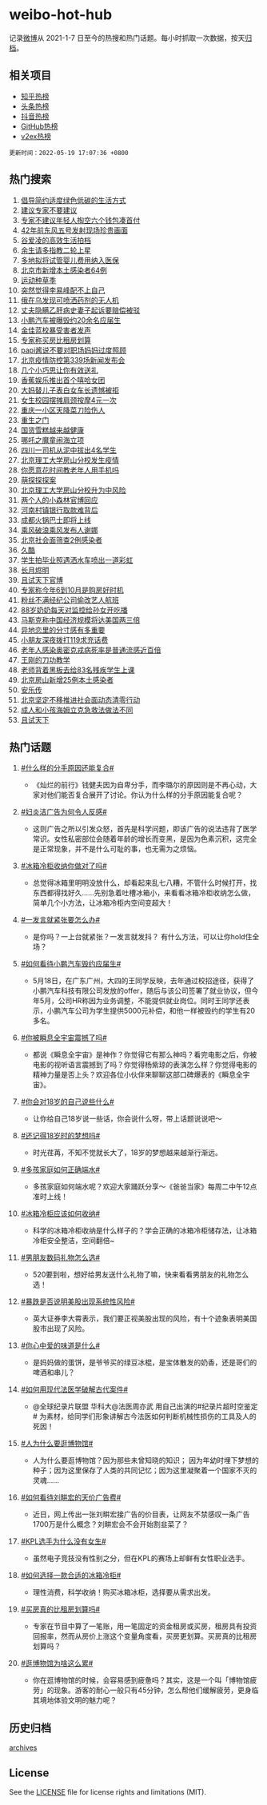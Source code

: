 # weibo-hot-hub

记录[微博](https://www.weibo.com)从 2021-1-7 日至今的热搜和热门话题。每小时抓取一次数据，按天[归档](archives)。

## 相关项目

- [知乎热榜](https://github.com/lonnyzhang423/zhihu-hot-hub)
- [头条热榜](https://github.com/lonnyzhang423/toutiao-hot-hub)
- [抖音热榜](https://github.com/lonnyzhang423/douyin-hot-hub)
- [GitHub热榜](https://github.com/lonnyzhang423/github-hot-hub)
- [v2ex热榜](https://github.com/lonnyzhang423/v2ex-hot-hub)


`更新时间：2022-05-19 17:07:36 +0800`

## 热门搜索

1. [倡导简约适度绿色低碳的生活方式](https://m.weibo.cn/search?containerid=100103type%3D1%26t%3D10%26q%3D%23%E5%80%A1%E5%AF%BC%E7%AE%80%E7%BA%A6%E9%80%82%E5%BA%A6%E7%BB%BF%E8%89%B2%E4%BD%8E%E7%A2%B3%E7%9A%84%E7%94%9F%E6%B4%BB%E6%96%B9%E5%BC%8F%23&stream_entry_id=51&isnewpage=1&extparam=seat%3D1%26filter_type%3Drealtimehot%26dgr%3D0%26cate%3D10103%26c_type%3D51%26pos%3D0%26display_time%3D1652951255%26pre_seqid%3D165295125592009952184&luicode=10000011&lfid=106003type%253D25%2526t%253D3%2526disable_hot%253D1%2526filter_type%253Drealtimehot)
1. [建议专家不要建议](https://m.weibo.cn/search?containerid=100103type%3D1%26t%3D10%26q%3D%23%E5%BB%BA%E8%AE%AE%E4%B8%93%E5%AE%B6%E4%B8%8D%E8%A6%81%E5%BB%BA%E8%AE%AE%23&stream_entry_id=31&isnewpage=1&extparam=seat%3D1%26c_type%3D31%26cate%3D0%26dgr%3D0%26filter_type%3Drealtimehot%26flag%3D1%26realpos%3D1%26lcate%3D5001%26pos%3D0%26display_time%3D1652951255%26pre_seqid%3D165295125592009952184&luicode=10000011&lfid=106003type%253D25%2526t%253D3%2526disable_hot%253D1%2526filter_type%253Drealtimehot)
1. [专家不建议年轻人掏空六个钱包凑首付](https://m.weibo.cn/search?containerid=100103type%3D1%26t%3D10%26q%3D%23%E4%B8%93%E5%AE%B6%E4%B8%8D%E5%BB%BA%E8%AE%AE%E5%B9%B4%E8%BD%BB%E4%BA%BA%E6%8E%8F%E7%A9%BA%E5%85%AD%E4%B8%AA%E9%92%B1%E5%8C%85%E5%87%91%E9%A6%96%E4%BB%98%23&stream_entry_id=31&isnewpage=1&extparam=seat%3D1%26c_type%3D31%26cate%3D0%26dgr%3D0%26filter_type%3Drealtimehot%26flag%3D2%26realpos%3D2%26lcate%3D5001%26pos%3D1%26display_time%3D1652951255%26pre_seqid%3D165295125592009952184&luicode=10000011&lfid=106003type%253D25%2526t%253D3%2526disable_hot%253D1%2526filter_type%253Drealtimehot)
1. [42年前东风五号发射现场珍贵画面](https://m.weibo.cn/search?containerid=100103type%3D1%26t%3D10%26q%3D%2342%E5%B9%B4%E5%89%8D%E4%B8%9C%E9%A3%8E%E4%BA%94%E5%8F%B7%E5%8F%91%E5%B0%84%E7%8E%B0%E5%9C%BA%E7%8F%8D%E8%B4%B5%E7%94%BB%E9%9D%A2%23&stream_entry_id=31&isnewpage=1&extparam=seat%3D1%26c_type%3D31%26cate%3D0%26dgr%3D0%26filter_type%3Drealtimehot%26flag%3D0%26realpos%3D3%26lcate%3D5001%26pos%3D2%26display_time%3D1652951255%26pre_seqid%3D165295125592009952184&luicode=10000011&lfid=106003type%253D25%2526t%253D3%2526disable_hot%253D1%2526filter_type%253Drealtimehot)
1. [谷爱凌的高效生活拍档](https://m.weibo.cn/search?containerid=100103type%3D1%26t%3D10%26q%3D%23%E8%B0%B7%E7%88%B1%E5%87%8C%E7%9A%84%E9%AB%98%E6%95%88%E7%94%9F%E6%B4%BB%E6%8B%8D%E6%A1%A3%23&stream_entry_id=31&isnewpage=1&extparam=seat%3D1%26topic_ad%3D1%26c_type%3D31%26cate%3D0%26adid%3D154546%26dgr%3D0%26filter_type%3Drealtimehot%26lcate%3D5001%26pos%3D3%26display_time%3D1652951255%26pre_seqid%3D165295125592009952184&luicode=10000011&lfid=106003type%253D25%2526t%253D3%2526disable_hot%253D1%2526filter_type%253Drealtimehot)
1. [余生请多指教二轮上星](https://m.weibo.cn/search?containerid=100103type%3D1%26t%3D10%26q%3D%23%E4%BD%99%E7%94%9F%E8%AF%B7%E5%A4%9A%E6%8C%87%E6%95%99%E4%BA%8C%E8%BD%AE%E4%B8%8A%E6%98%9F%23&stream_entry_id=31&isnewpage=1&extparam=seat%3D1%26c_type%3D31%26cate%3D0%26dgr%3D0%26filter_type%3Drealtimehot%26flag%3D1%26realpos%3D4%26lcate%3D5001%26pos%3D4%26display_time%3D1652951255%26pre_seqid%3D165295125592009952184&luicode=10000011&lfid=106003type%253D25%2526t%253D3%2526disable_hot%253D1%2526filter_type%253Drealtimehot)
1. [多地拟将试管婴儿费用纳入医保](https://m.weibo.cn/search?containerid=100103type%3D1%26t%3D10%26q%3D%23%E5%A4%9A%E5%9C%B0%E6%8B%9F%E5%B0%86%E8%AF%95%E7%AE%A1%E5%A9%B4%E5%84%BF%E8%B4%B9%E7%94%A8%E7%BA%B3%E5%85%A5%E5%8C%BB%E4%BF%9D%23&stream_entry_id=31&isnewpage=1&extparam=seat%3D1%26c_type%3D31%26cate%3D0%26dgr%3D0%26filter_type%3Drealtimehot%26flag%3D1%26realpos%3D5%26lcate%3D5001%26pos%3D5%26display_time%3D1652951255%26pre_seqid%3D165295125592009952184&luicode=10000011&lfid=106003type%253D25%2526t%253D3%2526disable_hot%253D1%2526filter_type%253Drealtimehot)
1. [北京市新增本土感染者64例](https://m.weibo.cn/search?containerid=100103type%3D1%26t%3D10%26q%3D%23%E5%8C%97%E4%BA%AC%E5%B8%82%E6%96%B0%E5%A2%9E%E6%9C%AC%E5%9C%9F%E6%84%9F%E6%9F%93%E8%80%8564%E4%BE%8B%23&stream_entry_id=31&isnewpage=1&extparam=seat%3D1%26c_type%3D31%26cate%3D0%26dgr%3D0%26filter_type%3Drealtimehot%26flag%3D1%26realpos%3D6%26lcate%3D5001%26pos%3D6%26display_time%3D1652951255%26pre_seqid%3D165295125592009952184&luicode=10000011&lfid=106003type%253D25%2526t%253D3%2526disable_hot%253D1%2526filter_type%253Drealtimehot)
1. [运动种草季](https://m.weibo.cn/search?containerid=100103type%3D1%26t%3D10%26q%3D%23%E8%BF%90%E5%8A%A8%E7%A7%8D%E8%8D%89%E5%AD%A3%23&stream_entry_id=31&isnewpage=1&extparam=seat%3D1%26c_type%3D31%26cate%3D0%26adid%3D154341%26dgr%3D0%26filter_type%3Drealtimehot%26lcate%3D5001%26pos%3D7%26display_time%3D1652951255%26pre_seqid%3D165295125592009952184&luicode=10000011&lfid=106003type%253D25%2526t%253D3%2526disable_hot%253D1%2526filter_type%253Drealtimehot)
1. [突然觉得李易峰配不上自己](https://m.weibo.cn/search?containerid=100103type%3D1%26t%3D10%26q%3D%23%E7%AA%81%E7%84%B6%E8%A7%89%E5%BE%97%E6%9D%8E%E6%98%93%E5%B3%B0%E9%85%8D%E4%B8%8D%E4%B8%8A%E8%87%AA%E5%B7%B1%23&stream_entry_id=31&isnewpage=1&extparam=seat%3D1%26c_type%3D31%26cate%3D0%26dgr%3D0%26filter_type%3Drealtimehot%26flag%3D16%26realpos%3D7%26lcate%3D5001%26pos%3D8%26display_time%3D1652951255%26pre_seqid%3D165295125592009952184&luicode=10000011&lfid=106003type%253D25%2526t%253D3%2526disable_hot%253D1%2526filter_type%253Drealtimehot)
1. [俄在乌发现可喷洒药剂的无人机](https://m.weibo.cn/search?containerid=100103type%3D1%26t%3D10%26q%3D%23%E4%BF%84%E5%9C%A8%E4%B9%8C%E5%8F%91%E7%8E%B0%E5%8F%AF%E5%96%B7%E6%B4%92%E8%8D%AF%E5%89%82%E7%9A%84%E6%97%A0%E4%BA%BA%E6%9C%BA%23&stream_entry_id=31&isnewpage=1&extparam=seat%3D1%26c_type%3D31%26cate%3D0%26dgr%3D0%26filter_type%3Drealtimehot%26flag%3D1%26realpos%3D8%26lcate%3D5001%26pos%3D9%26display_time%3D1652951255%26pre_seqid%3D165295125592009952184&luicode=10000011&lfid=106003type%253D25%2526t%253D3%2526disable_hot%253D1%2526filter_type%253Drealtimehot)
1. [丈夫隐瞒乙肝病史妻子起诉要赔偿被驳](https://m.weibo.cn/search?containerid=100103type%3D1%26t%3D10%26q%3D%23%E4%B8%88%E5%A4%AB%E9%9A%90%E7%9E%92%E4%B9%99%E8%82%9D%E7%97%85%E5%8F%B2%E5%A6%BB%E5%AD%90%E8%B5%B7%E8%AF%89%E8%A6%81%E8%B5%94%E5%81%BF%E8%A2%AB%E9%A9%B3%23&stream_entry_id=31&isnewpage=1&extparam=seat%3D1%26c_type%3D31%26cate%3D0%26dgr%3D0%26filter_type%3Drealtimehot%26flag%3D2%26realpos%3D9%26lcate%3D5001%26pos%3D10%26display_time%3D1652951255%26pre_seqid%3D165295125592009952184&luicode=10000011&lfid=106003type%253D25%2526t%253D3%2526disable_hot%253D1%2526filter_type%253Drealtimehot)
1. [小鹏汽车被曝毁约20余名应届生](https://m.weibo.cn/search?containerid=100103type%3D1%26t%3D10%26q%3D%23%E5%B0%8F%E9%B9%8F%E6%B1%BD%E8%BD%A6%E8%A2%AB%E6%9B%9D%E6%AF%81%E7%BA%A620%E4%BD%99%E5%90%8D%E5%BA%94%E5%B1%8A%E7%94%9F%23&stream_entry_id=31&isnewpage=1&extparam=seat%3D1%26c_type%3D31%26cate%3D0%26dgr%3D0%26filter_type%3Drealtimehot%26flag%3D0%26realpos%3D10%26lcate%3D5001%26pos%3D11%26display_time%3D1652951255%26pre_seqid%3D165295125592009952184&luicode=10000011&lfid=106003type%253D25%2526t%253D3%2526disable_hot%253D1%2526filter_type%253Drealtimehot)
1. [金佳蓝校暴受害者发声](https://m.weibo.cn/search?containerid=100103type%3D1%26t%3D10%26q%3D%23%E9%87%91%E4%BD%B3%E8%93%9D%E6%A0%A1%E6%9A%B4%E5%8F%97%E5%AE%B3%E8%80%85%E5%8F%91%E5%A3%B0%23&stream_entry_id=31&isnewpage=1&extparam=seat%3D1%26c_type%3D31%26cate%3D0%26dgr%3D0%26filter_type%3Drealtimehot%26flag%3D1%26realpos%3D11%26lcate%3D5001%26pos%3D12%26display_time%3D1652951255%26pre_seqid%3D165295125592009952184&luicode=10000011&lfid=106003type%253D25%2526t%253D3%2526disable_hot%253D1%2526filter_type%253Drealtimehot)
1. [专家称买房比租房划算](https://m.weibo.cn/search?containerid=100103type%3D1%26t%3D10%26q%3D%23%E4%B8%93%E5%AE%B6%E7%A7%B0%E4%B9%B0%E6%88%BF%E6%AF%94%E7%A7%9F%E6%88%BF%E5%88%92%E7%AE%97%23&stream_entry_id=31&isnewpage=1&extparam=seat%3D1%26c_type%3D31%26cate%3D0%26dgr%3D0%26filter_type%3Drealtimehot%26flag%3D0%26realpos%3D12%26lcate%3D5001%26pos%3D13%26display_time%3D1652951255%26pre_seqid%3D165295125592009952184&luicode=10000011&lfid=106003type%253D25%2526t%253D3%2526disable_hot%253D1%2526filter_type%253Drealtimehot)
1. [papi酱说不要对职场妈妈过度照顾](https://m.weibo.cn/search?containerid=100103type%3D1%26t%3D10%26q%3D%23papi%E9%85%B1%E8%AF%B4%E4%B8%8D%E8%A6%81%E5%AF%B9%E8%81%8C%E5%9C%BA%E5%A6%88%E5%A6%88%E8%BF%87%E5%BA%A6%E7%85%A7%E9%A1%BE%23&stream_entry_id=31&isnewpage=1&extparam=seat%3D1%26c_type%3D31%26cate%3D0%26dgr%3D0%26filter_type%3Drealtimehot%26flag%3D2%26realpos%3D13%26lcate%3D5001%26pos%3D14%26display_time%3D1652951255%26pre_seqid%3D165295125592009952184&luicode=10000011&lfid=106003type%253D25%2526t%253D3%2526disable_hot%253D1%2526filter_type%253Drealtimehot)
1. [北京疫情防控第339场新闻发布会](https://m.weibo.cn/search?containerid=100103type%3D1%26t%3D10%26q%3D%23%E5%8C%97%E4%BA%AC%E7%96%AB%E6%83%85%E9%98%B2%E6%8E%A7%E7%AC%AC339%E5%9C%BA%E6%96%B0%E9%97%BB%E5%8F%91%E5%B8%83%E4%BC%9A%23&stream_entry_id=31&isnewpage=1&extparam=seat%3D1%26c_type%3D31%26cate%3D0%26dgr%3D0%26filter_type%3Drealtimehot%26flag%3D1%26realpos%3D14%26lcate%3D5001%26pos%3D15%26display_time%3D1652951255%26pre_seqid%3D165295125592009952184&luicode=10000011&lfid=106003type%253D25%2526t%253D3%2526disable_hot%253D1%2526filter_type%253Drealtimehot)
1. [几个小巧思让你有效送礼](https://m.weibo.cn/search?containerid=100103type%3D1%26t%3D10%26q%3D%23%E5%87%A0%E4%B8%AA%E5%B0%8F%E5%B7%A7%E6%80%9D%E8%AE%A9%E4%BD%A0%E6%9C%89%E6%95%88%E9%80%81%E7%A4%BC%23&stream_entry_id=31&isnewpage=1&extparam=seat%3D1%26c_type%3D31%26cate%3D0%26adid%3D154843%26dgr%3D0%26filter_type%3Drealtimehot%26flag%3D0%26realpos%3D15%26lcate%3D5001%26pos%3D16%26display_time%3D1652951255%26pre_seqid%3D165295125592009952184&luicode=10000011&lfid=106003type%253D25%2526t%253D3%2526disable_hot%253D1%2526filter_type%253Drealtimehot)
1. [香蕉娱乐推出首个嘻哈女团](https://m.weibo.cn/search?containerid=100103type%3D1%26t%3D10%26q%3D%23%E9%A6%99%E8%95%89%E5%A8%B1%E4%B9%90%E6%8E%A8%E5%87%BA%E9%A6%96%E4%B8%AA%E5%98%BB%E5%93%88%E5%A5%B3%E5%9B%A2%23&stream_entry_id=31&isnewpage=1&extparam=seat%3D1%26c_type%3D31%26cate%3D0%26dgr%3D0%26filter_type%3Drealtimehot%26flag%3D1%26realpos%3D16%26lcate%3D5001%26pos%3D17%26display_time%3D1652951255%26pre_seqid%3D165295125592009952184&luicode=10000011&lfid=106003type%253D25%2526t%253D3%2526disable_hot%253D1%2526filter_type%253Drealtimehot)
1. [大妈替儿子表白女车长遗憾被拒](https://m.weibo.cn/search?containerid=100103type%3D1%26t%3D10%26q%3D%23%E5%A4%A7%E5%A6%88%E6%9B%BF%E5%84%BF%E5%AD%90%E8%A1%A8%E7%99%BD%E5%A5%B3%E8%BD%A6%E9%95%BF%E9%81%97%E6%86%BE%E8%A2%AB%E6%8B%92%23&stream_entry_id=31&isnewpage=1&extparam=seat%3D1%26c_type%3D31%26cate%3D0%26dgr%3D0%26filter_type%3Drealtimehot%26flag%3D1%26realpos%3D17%26lcate%3D5001%26pos%3D18%26display_time%3D1652951255%26pre_seqid%3D165295125592009952184&luicode=10000011&lfid=106003type%253D25%2526t%253D3%2526disable_hot%253D1%2526filter_type%253Drealtimehot)
1. [女生校园摆摊肩颈按摩4元一次](https://m.weibo.cn/search?containerid=100103type%3D1%26t%3D10%26q%3D%23%E5%A5%B3%E7%94%9F%E6%A0%A1%E5%9B%AD%E6%91%86%E6%91%8A%E8%82%A9%E9%A2%88%E6%8C%89%E6%91%A94%E5%85%83%E4%B8%80%E6%AC%A1%23&stream_entry_id=31&isnewpage=1&extparam=seat%3D1%26c_type%3D31%26cate%3D0%26dgr%3D0%26filter_type%3Drealtimehot%26flag%3D1%26realpos%3D18%26lcate%3D5001%26pos%3D19%26display_time%3D1652951255%26pre_seqid%3D165295125592009952184&luicode=10000011&lfid=106003type%253D25%2526t%253D3%2526disable_hot%253D1%2526filter_type%253Drealtimehot)
1. [重庆一小区天降菜刀险伤人](https://m.weibo.cn/search?containerid=100103type%3D1%26t%3D10%26q%3D%23%E9%87%8D%E5%BA%86%E4%B8%80%E5%B0%8F%E5%8C%BA%E5%A4%A9%E9%99%8D%E8%8F%9C%E5%88%80%E9%99%A9%E4%BC%A4%E4%BA%BA%23&stream_entry_id=31&isnewpage=1&extparam=seat%3D1%26c_type%3D31%26cate%3D0%26dgr%3D0%26filter_type%3Drealtimehot%26flag%3D1%26realpos%3D19%26lcate%3D5001%26pos%3D20%26display_time%3D1652951255%26pre_seqid%3D165295125592009952184&luicode=10000011&lfid=106003type%253D25%2526t%253D3%2526disable_hot%253D1%2526filter_type%253Drealtimehot)
1. [重生之门](http://m.weibo.cn/c/wbox?&id=j84w2uenjc&roomid=9564&q=%23%E9%87%8D%E7%94%9F%E4%B9%8B%E9%97%A8%23&extparam=seat%3D1%26c_type%3D31%26cate%3D0%26dgr%3D0%26filter_type%3Drealtimehot%26flag%3D1%26realpos%3D20%26lcate%3D5001%26pos%3D21%26display_time%3D1652951255%26pre_seqid%3D165295125592009952184&luicode=10000011&lfid=106003type%253D25%2526t%253D3%2526disable_hot%253D1%2526filter_type%253Drealtimehot)
1. [国货雪糕越来越健康](https://m.weibo.cn/search?containerid=100103type%3D1%26t%3D10%26q%3D%23%E5%9B%BD%E8%B4%A7%E9%9B%AA%E7%B3%95%E8%B6%8A%E6%9D%A5%E8%B6%8A%E5%81%A5%E5%BA%B7%23&stream_entry_id=31&isnewpage=1&extparam=seat%3D1%26c_type%3D31%26cate%3D0%26dgr%3D0%26filter_type%3Drealtimehot%26flag%3D1%26realpos%3D21%26lcate%3D5001%26pos%3D22%26display_time%3D1652951255%26pre_seqid%3D165295125592009952184&luicode=10000011&lfid=106003type%253D25%2526t%253D3%2526disable_hot%253D1%2526filter_type%253Drealtimehot)
1. [哪吒之魔童闹海立项](https://m.weibo.cn/search?containerid=100103type%3D1%26t%3D10%26q%3D%23%E5%93%AA%E5%90%92%E4%B9%8B%E9%AD%94%E7%AB%A5%E9%97%B9%E6%B5%B7%E7%AB%8B%E9%A1%B9%23&stream_entry_id=31&isnewpage=1&extparam=seat%3D1%26c_type%3D31%26cate%3D0%26dgr%3D0%26filter_type%3Drealtimehot%26flag%3D0%26realpos%3D22%26lcate%3D5001%26pos%3D23%26display_time%3D1652951255%26pre_seqid%3D165295125592009952184&luicode=10000011&lfid=106003type%253D25%2526t%253D3%2526disable_hot%253D1%2526filter_type%253Drealtimehot)
1. [四川一司机从泥中拔出4名学生](https://m.weibo.cn/search?containerid=100103type%3D1%26t%3D10%26q%3D%23%E5%9B%9B%E5%B7%9D%E4%B8%80%E5%8F%B8%E6%9C%BA%E4%BB%8E%E6%B3%A5%E4%B8%AD%E6%8B%94%E5%87%BA4%E5%90%8D%E5%AD%A6%E7%94%9F%23&stream_entry_id=31&isnewpage=1&extparam=seat%3D1%26c_type%3D31%26cate%3D0%26dgr%3D0%26filter_type%3Drealtimehot%26flag%3D1%26realpos%3D23%26lcate%3D5001%26pos%3D24%26display_time%3D1652951255%26pre_seqid%3D165295125592009952184&luicode=10000011&lfid=106003type%253D25%2526t%253D3%2526disable_hot%253D1%2526filter_type%253Drealtimehot)
1. [北京理工大学房山分校发生疫情](https://m.weibo.cn/search?containerid=100103type%3D1%26t%3D10%26q%3D%23%E5%8C%97%E4%BA%AC%E7%90%86%E5%B7%A5%E5%A4%A7%E5%AD%A6%E6%88%BF%E5%B1%B1%E5%88%86%E6%A0%A1%E5%8F%91%E7%94%9F%E7%96%AB%E6%83%85%23&stream_entry_id=31&isnewpage=1&extparam=seat%3D1%26c_type%3D31%26cate%3D0%26dgr%3D0%26filter_type%3Drealtimehot%26flag%3D1%26realpos%3D24%26lcate%3D5001%26pos%3D25%26display_time%3D1652951255%26pre_seqid%3D165295125592009952184&luicode=10000011&lfid=106003type%253D25%2526t%253D3%2526disable_hot%253D1%2526filter_type%253Drealtimehot)
1. [你愿意花时间教老年人用手机吗](https://m.weibo.cn/search?containerid=100103type%3D1%26t%3D10%26q%3D%23%E4%BD%A0%E6%84%BF%E6%84%8F%E8%8A%B1%E6%97%B6%E9%97%B4%E6%95%99%E8%80%81%E5%B9%B4%E4%BA%BA%E7%94%A8%E6%89%8B%E6%9C%BA%E5%90%97%23&stream_entry_id=31&isnewpage=1&extparam=seat%3D1%26c_type%3D31%26cate%3D0%26dgr%3D0%26filter_type%3Drealtimehot%26flag%3D1%26realpos%3D25%26lcate%3D5001%26pos%3D26%26display_time%3D1652951255%26pre_seqid%3D165295125592009952184&luicode=10000011&lfid=106003type%253D25%2526t%253D3%2526disable_hot%253D1%2526filter_type%253Drealtimehot)
1. [萌探探探案](https://m.weibo.cn/search?containerid=100103type%3D1%26t%3D10%26q%3D%E8%90%8C%E6%8E%A2%E6%8E%A2%E6%8E%A2%E6%A1%88&stream_entry_id=31&isnewpage=1&extparam=seat%3D1%26c_type%3D31%26cate%3D0%26dgr%3D0%26filter_type%3Drealtimehot%26flag%3D0%26realpos%3D26%26lcate%3D5001%26pos%3D27%26display_time%3D1652951255%26pre_seqid%3D165295125592009952184&luicode=10000011&lfid=106003type%253D25%2526t%253D3%2526disable_hot%253D1%2526filter_type%253Drealtimehot)
1. [北京理工大学房山分校升为中风险](https://m.weibo.cn/search?containerid=100103type%3D1%26t%3D10%26q%3D%23%E5%8C%97%E4%BA%AC%E7%90%86%E5%B7%A5%E5%A4%A7%E5%AD%A6%E6%88%BF%E5%B1%B1%E5%88%86%E6%A0%A1%E5%8D%87%E4%B8%BA%E4%B8%AD%E9%A3%8E%E9%99%A9%23&stream_entry_id=31&isnewpage=1&extparam=seat%3D1%26c_type%3D31%26cate%3D0%26dgr%3D0%26filter_type%3Drealtimehot%26flag%3D1%26realpos%3D27%26lcate%3D5001%26pos%3D28%26display_time%3D1652951255%26pre_seqid%3D165295125592009952184&luicode=10000011&lfid=106003type%253D25%2526t%253D3%2526disable_hot%253D1%2526filter_type%253Drealtimehot)
1. [两个人的小森林官博回应](https://m.weibo.cn/search?containerid=100103type%3D1%26t%3D10%26q%3D%23%E4%B8%A4%E4%B8%AA%E4%BA%BA%E7%9A%84%E5%B0%8F%E6%A3%AE%E6%9E%97%E5%AE%98%E5%8D%9A%E5%9B%9E%E5%BA%94%23&stream_entry_id=31&isnewpage=1&extparam=seat%3D1%26c_type%3D31%26cate%3D0%26dgr%3D0%26filter_type%3Drealtimehot%26flag%3D0%26realpos%3D28%26lcate%3D5001%26pos%3D29%26display_time%3D1652951255%26pre_seqid%3D165295125592009952184&luicode=10000011&lfid=106003type%253D25%2526t%253D3%2526disable_hot%253D1%2526filter_type%253Drealtimehot)
1. [河南村镇银行取款难背后](https://m.weibo.cn/search?containerid=100103type%3D1%26t%3D10%26q%3D%23%E6%B2%B3%E5%8D%97%E6%9D%91%E9%95%87%E9%93%B6%E8%A1%8C%E5%8F%96%E6%AC%BE%E9%9A%BE%E8%83%8C%E5%90%8E%23&stream_entry_id=31&isnewpage=1&extparam=seat%3D1%26c_type%3D31%26cate%3D0%26dgr%3D0%26filter_type%3Drealtimehot%26flag%3D1%26realpos%3D29%26lcate%3D5001%26pos%3D30%26display_time%3D1652951255%26pre_seqid%3D165295125592009952184&luicode=10000011&lfid=106003type%253D25%2526t%253D3%2526disable_hot%253D1%2526filter_type%253Drealtimehot)
1. [成都火锅巴士即将上线](https://m.weibo.cn/search?containerid=100103type%3D1%26t%3D10%26q%3D%23%E6%88%90%E9%83%BD%E7%81%AB%E9%94%85%E5%B7%B4%E5%A3%AB%E5%8D%B3%E5%B0%86%E4%B8%8A%E7%BA%BF%23&stream_entry_id=31&isnewpage=1&extparam=seat%3D1%26c_type%3D31%26cate%3D0%26dgr%3D0%26filter_type%3Drealtimehot%26flag%3D0%26realpos%3D30%26lcate%3D5001%26pos%3D31%26display_time%3D1652951255%26pre_seqid%3D165295125592009952184&luicode=10000011&lfid=106003type%253D25%2526t%253D3%2526disable_hot%253D1%2526filter_type%253Drealtimehot)
1. [乘风破浪乘风发布人谢娜](https://m.weibo.cn/search?containerid=100103type%3D1%26t%3D10%26q%3D%23%E4%B9%98%E9%A3%8E%E7%A0%B4%E6%B5%AA%E4%B9%98%E9%A3%8E%E5%8F%91%E5%B8%83%E4%BA%BA%E8%B0%A2%E5%A8%9C%23&stream_entry_id=31&isnewpage=1&extparam=seat%3D1%26c_type%3D31%26cate%3D0%26dgr%3D0%26filter_type%3Drealtimehot%26flag%3D0%26realpos%3D31%26lcate%3D5001%26pos%3D32%26display_time%3D1652951255%26pre_seqid%3D165295125592009952184&luicode=10000011&lfid=106003type%253D25%2526t%253D3%2526disable_hot%253D1%2526filter_type%253Drealtimehot)
1. [北京社会面筛查2例感染者](https://m.weibo.cn/search?containerid=100103type%3D1%26t%3D10%26q%3D%23%E5%8C%97%E4%BA%AC%E7%A4%BE%E4%BC%9A%E9%9D%A2%E7%AD%9B%E6%9F%A52%E4%BE%8B%E6%84%9F%E6%9F%93%E8%80%85%23&stream_entry_id=31&isnewpage=1&extparam=seat%3D1%26c_type%3D31%26cate%3D0%26dgr%3D0%26filter_type%3Drealtimehot%26flag%3D1%26realpos%3D32%26lcate%3D5001%26pos%3D33%26display_time%3D1652951255%26pre_seqid%3D165295125592009952184&luicode=10000011&lfid=106003type%253D25%2526t%253D3%2526disable_hot%253D1%2526filter_type%253Drealtimehot)
1. [久酷](https://m.weibo.cn/search?containerid=100103type%3D1%26t%3D10%26q%3D%E4%B9%85%E9%85%B7&stream_entry_id=31&isnewpage=1&extparam=seat%3D1%26c_type%3D31%26cate%3D0%26dgr%3D0%26filter_type%3Drealtimehot%26flag%3D0%26realpos%3D33%26lcate%3D5001%26pos%3D34%26display_time%3D1652951255%26pre_seqid%3D165295125592009952184&luicode=10000011&lfid=106003type%253D25%2526t%253D3%2526disable_hot%253D1%2526filter_type%253Drealtimehot)
1. [学生拍毕业照遇洒水车喷出一道彩虹](https://m.weibo.cn/search?containerid=100103type%3D1%26t%3D10%26q%3D%23%E5%AD%A6%E7%94%9F%E6%8B%8D%E6%AF%95%E4%B8%9A%E7%85%A7%E9%81%87%E6%B4%92%E6%B0%B4%E8%BD%A6%E5%96%B7%E5%87%BA%E4%B8%80%E9%81%93%E5%BD%A9%E8%99%B9%23&stream_entry_id=31&isnewpage=1&extparam=seat%3D1%26c_type%3D31%26cate%3D0%26dgr%3D0%26filter_type%3Drealtimehot%26flag%3D1%26realpos%3D34%26lcate%3D5001%26pos%3D35%26display_time%3D1652951255%26pre_seqid%3D165295125592009952184&luicode=10000011&lfid=106003type%253D25%2526t%253D3%2526disable_hot%253D1%2526filter_type%253Drealtimehot)
1. [长月烬明](https://m.weibo.cn/search?containerid=100103type%3D1%26t%3D10%26q%3D%E9%95%BF%E6%9C%88%E7%83%AC%E6%98%8E&stream_entry_id=31&isnewpage=1&extparam=seat%3D1%26c_type%3D31%26cate%3D0%26dgr%3D0%26filter_type%3Drealtimehot%26flag%3D0%26realpos%3D35%26lcate%3D5001%26pos%3D36%26display_time%3D1652951255%26pre_seqid%3D165295125592009952184&luicode=10000011&lfid=106003type%253D25%2526t%253D3%2526disable_hot%253D1%2526filter_type%253Drealtimehot)
1. [且试天下官博](https://m.weibo.cn/search?containerid=100103type%3D1%26t%3D10%26q%3D%23%E4%B8%94%E8%AF%95%E5%A4%A9%E4%B8%8B%E5%AE%98%E5%8D%9A%23&stream_entry_id=31&isnewpage=1&extparam=seat%3D1%26c_type%3D31%26cate%3D0%26dgr%3D0%26filter_type%3Drealtimehot%26flag%3D0%26realpos%3D36%26lcate%3D5001%26pos%3D37%26display_time%3D1652951255%26pre_seqid%3D165295125592009952184&luicode=10000011&lfid=106003type%253D25%2526t%253D3%2526disable_hot%253D1%2526filter_type%253Drealtimehot)
1. [专家称今年6到10月是购房好时机](https://m.weibo.cn/search?containerid=100103type%3D1%26t%3D10%26q%3D%23%E4%B8%93%E5%AE%B6%E7%A7%B0%E4%BB%8A%E5%B9%B46%E5%88%B010%E6%9C%88%E6%98%AF%E8%B4%AD%E6%88%BF%E5%A5%BD%E6%97%B6%E6%9C%BA%23&stream_entry_id=31&isnewpage=1&extparam=seat%3D1%26c_type%3D31%26cate%3D0%26dgr%3D0%26filter_type%3Drealtimehot%26flag%3D0%26realpos%3D37%26lcate%3D5001%26pos%3D38%26display_time%3D1652951255%26pre_seqid%3D165295125592009952184&luicode=10000011&lfid=106003type%253D25%2526t%253D3%2526disable_hot%253D1%2526filter_type%253Drealtimehot)
1. [粉丝不满经纪公司偷改艺人航班](https://m.weibo.cn/search?containerid=100103type%3D1%26t%3D10%26q%3D%23%E7%B2%89%E4%B8%9D%E4%B8%8D%E6%BB%A1%E7%BB%8F%E7%BA%AA%E5%85%AC%E5%8F%B8%E5%81%B7%E6%94%B9%E8%89%BA%E4%BA%BA%E8%88%AA%E7%8F%AD%23&stream_entry_id=31&isnewpage=1&extparam=seat%3D1%26c_type%3D31%26cate%3D0%26dgr%3D0%26filter_type%3Drealtimehot%26flag%3D0%26realpos%3D38%26lcate%3D5001%26pos%3D39%26display_time%3D1652951255%26pre_seqid%3D165295125592009952184&luicode=10000011&lfid=106003type%253D25%2526t%253D3%2526disable_hot%253D1%2526filter_type%253Drealtimehot)
1. [88岁奶奶每天对监控给孙女开吃播](https://m.weibo.cn/search?containerid=100103type%3D1%26t%3D10%26q%3D%2388%E5%B2%81%E5%A5%B6%E5%A5%B6%E6%AF%8F%E5%A4%A9%E5%AF%B9%E7%9B%91%E6%8E%A7%E7%BB%99%E5%AD%99%E5%A5%B3%E5%BC%80%E5%90%83%E6%92%AD%23&stream_entry_id=31&isnewpage=1&extparam=seat%3D1%26c_type%3D31%26cate%3D0%26dgr%3D0%26filter_type%3Drealtimehot%26flag%3D1%26realpos%3D39%26lcate%3D5001%26pos%3D40%26display_time%3D1652951255%26pre_seqid%3D165295125592009952184&luicode=10000011&lfid=106003type%253D25%2526t%253D3%2526disable_hot%253D1%2526filter_type%253Drealtimehot)
1. [马斯克称中国经济规模将达美国两三倍](https://m.weibo.cn/search?containerid=100103type%3D1%26t%3D10%26q%3D%23%E9%A9%AC%E6%96%AF%E5%85%8B%E7%A7%B0%E4%B8%AD%E5%9B%BD%E7%BB%8F%E6%B5%8E%E8%A7%84%E6%A8%A1%E5%B0%86%E8%BE%BE%E7%BE%8E%E5%9B%BD%E4%B8%A4%E4%B8%89%E5%80%8D%23&stream_entry_id=31&isnewpage=1&extparam=seat%3D1%26c_type%3D31%26cate%3D0%26dgr%3D0%26filter_type%3Drealtimehot%26flag%3D0%26realpos%3D40%26lcate%3D5001%26pos%3D41%26display_time%3D1652951255%26pre_seqid%3D165295125592009952184&luicode=10000011&lfid=106003type%253D25%2526t%253D3%2526disable_hot%253D1%2526filter_type%253Drealtimehot)
1. [异地恋里的分寸感有多重要](https://m.weibo.cn/search?containerid=100103type%3D1%26t%3D10%26q%3D%23%E5%BC%82%E5%9C%B0%E6%81%8B%E9%87%8C%E7%9A%84%E5%88%86%E5%AF%B8%E6%84%9F%E6%9C%89%E5%A4%9A%E9%87%8D%E8%A6%81%23&stream_entry_id=31&isnewpage=1&extparam=seat%3D1%26c_type%3D31%26cate%3D0%26dgr%3D0%26filter_type%3Drealtimehot%26flag%3D0%26realpos%3D41%26lcate%3D5001%26pos%3D42%26display_time%3D1652951255%26pre_seqid%3D165295125592009952184&luicode=10000011&lfid=106003type%253D25%2526t%253D3%2526disable_hot%253D1%2526filter_type%253Drealtimehot)
1. [小朋友深夜拨打119求充话费](https://m.weibo.cn/search?containerid=100103type%3D1%26t%3D10%26q%3D%23%E5%B0%8F%E6%9C%8B%E5%8F%8B%E6%B7%B1%E5%A4%9C%E6%8B%A8%E6%89%93119%E6%B1%82%E5%85%85%E8%AF%9D%E8%B4%B9%23&stream_entry_id=31&isnewpage=1&extparam=seat%3D1%26c_type%3D31%26cate%3D0%26dgr%3D0%26filter_type%3Drealtimehot%26flag%3D0%26realpos%3D42%26lcate%3D5001%26pos%3D43%26display_time%3D1652951255%26pre_seqid%3D165295125592009952184&luicode=10000011&lfid=106003type%253D25%2526t%253D3%2526disable_hot%253D1%2526filter_type%253Drealtimehot)
1. [老年人感染奥密克戎病死率是普通流感近百倍](https://m.weibo.cn/search?containerid=100103type%3D1%26t%3D10%26q%3D%23%E8%80%81%E5%B9%B4%E4%BA%BA%E6%84%9F%E6%9F%93%E5%A5%A5%E5%AF%86%E5%85%8B%E6%88%8E%E7%97%85%E6%AD%BB%E7%8E%87%E6%98%AF%E6%99%AE%E9%80%9A%E6%B5%81%E6%84%9F%E8%BF%91%E7%99%BE%E5%80%8D%23&stream_entry_id=31&isnewpage=1&extparam=seat%3D1%26c_type%3D31%26cate%3D0%26dgr%3D0%26filter_type%3Drealtimehot%26flag%3D0%26realpos%3D43%26lcate%3D5001%26pos%3D44%26display_time%3D1652951255%26pre_seqid%3D165295125592009952184&luicode=10000011&lfid=106003type%253D25%2526t%253D3%2526disable_hot%253D1%2526filter_type%253Drealtimehot)
1. [王刚的刀功教学](https://m.weibo.cn/search?containerid=100103type%3D1%26t%3D10%26q%3D%E7%8E%8B%E5%88%9A%E7%9A%84%E5%88%80%E5%8A%9F%E6%95%99%E5%AD%A6&stream_entry_id=31&isnewpage=1&extparam=seat%3D1%26c_type%3D31%26cate%3D0%26dgr%3D0%26filter_type%3Drealtimehot%26flag%3D1%26realpos%3D44%26lcate%3D5001%26pos%3D45%26display_time%3D1652951255%26pre_seqid%3D165295125592009952184&luicode=10000011&lfid=106003type%253D25%2526t%253D3%2526disable_hot%253D1%2526filter_type%253Drealtimehot)
1. [老师背着黑板去给83名残疾学生上课](https://m.weibo.cn/search?containerid=100103type%3D1%26t%3D10%26q%3D%23%E8%80%81%E5%B8%88%E8%83%8C%E7%9D%80%E9%BB%91%E6%9D%BF%E5%8E%BB%E7%BB%9983%E5%90%8D%E6%AE%8B%E7%96%BE%E5%AD%A6%E7%94%9F%E4%B8%8A%E8%AF%BE%23&stream_entry_id=31&isnewpage=1&extparam=seat%3D1%26c_type%3D31%26cate%3D0%26dgr%3D0%26filter_type%3Drealtimehot%26flag%3D0%26realpos%3D45%26lcate%3D5001%26pos%3D46%26display_time%3D1652951255%26pre_seqid%3D165295125592009952184&luicode=10000011&lfid=106003type%253D25%2526t%253D3%2526disable_hot%253D1%2526filter_type%253Drealtimehot)
1. [北京房山新增25例本土感染者](https://m.weibo.cn/search?containerid=100103type%3D1%26t%3D10%26q%3D%23%E5%8C%97%E4%BA%AC%E6%88%BF%E5%B1%B1%E6%96%B0%E5%A2%9E25%E4%BE%8B%E6%9C%AC%E5%9C%9F%E6%84%9F%E6%9F%93%E8%80%85%23&stream_entry_id=31&isnewpage=1&extparam=seat%3D1%26c_type%3D31%26cate%3D0%26dgr%3D0%26filter_type%3Drealtimehot%26flag%3D1%26realpos%3D46%26lcate%3D5001%26pos%3D47%26display_time%3D1652951255%26pre_seqid%3D165295125592009952184&luicode=10000011&lfid=106003type%253D25%2526t%253D3%2526disable_hot%253D1%2526filter_type%253Drealtimehot)
1. [安乐传](https://m.weibo.cn/search?containerid=100103type%3D1%26t%3D10%26q%3D%E5%AE%89%E4%B9%90%E4%BC%A0&stream_entry_id=31&isnewpage=1&extparam=seat%3D1%26c_type%3D31%26cate%3D0%26dgr%3D0%26filter_type%3Drealtimehot%26flag%3D0%26realpos%3D47%26lcate%3D5001%26pos%3D48%26display_time%3D1652951255%26pre_seqid%3D165295125592009952184&luicode=10000011&lfid=106003type%253D25%2526t%253D3%2526disable_hot%253D1%2526filter_type%253Drealtimehot)
1. [北京坚定不移推进社会面动态清零行动](https://m.weibo.cn/search?containerid=100103type%3D1%26t%3D10%26q%3D%23%E5%8C%97%E4%BA%AC%E5%9D%9A%E5%AE%9A%E4%B8%8D%E7%A7%BB%E6%8E%A8%E8%BF%9B%E7%A4%BE%E4%BC%9A%E9%9D%A2%E5%8A%A8%E6%80%81%E6%B8%85%E9%9B%B6%E8%A1%8C%E5%8A%A8%23&stream_entry_id=31&isnewpage=1&extparam=seat%3D1%26c_type%3D31%26cate%3D0%26dgr%3D0%26filter_type%3Drealtimehot%26flag%3D1%26realpos%3D48%26lcate%3D5001%26pos%3D49%26display_time%3D1652951255%26pre_seqid%3D165295125592009952184&luicode=10000011&lfid=106003type%253D25%2526t%253D3%2526disable_hot%253D1%2526filter_type%253Drealtimehot)
1. [成人和小孩海姆立克急救法做法不同](https://m.weibo.cn/search?containerid=100103type%3D1%26t%3D10%26q%3D%23%E6%88%90%E4%BA%BA%E5%92%8C%E5%B0%8F%E5%AD%A9%E6%B5%B7%E5%A7%86%E7%AB%8B%E5%85%8B%E6%80%A5%E6%95%91%E6%B3%95%E5%81%9A%E6%B3%95%E4%B8%8D%E5%90%8C%23&stream_entry_id=31&isnewpage=1&extparam=seat%3D1%26c_type%3D31%26cate%3D0%26dgr%3D0%26filter_type%3Drealtimehot%26flag%3D0%26realpos%3D49%26lcate%3D5001%26pos%3D50%26display_time%3D1652951255%26pre_seqid%3D165295125592009952184&luicode=10000011&lfid=106003type%253D25%2526t%253D3%2526disable_hot%253D1%2526filter_type%253Drealtimehot)
1. [且试天下](http://m.weibo.cn/c/wbox?&id=j84w2uenjc&roomid=8310&q=%23%E4%B8%94%E8%AF%95%E5%A4%A9%E4%B8%8B%23&extparam=seat%3D1%26c_type%3D31%26cate%3D0%26dgr%3D0%26filter_type%3Drealtimehot%26flag%3D0%26realpos%3D50%26lcate%3D5001%26pos%3D51%26display_time%3D1652951255%26pre_seqid%3D165295125592009952184&luicode=10000011&lfid=106003type%253D25%2526t%253D3%2526disable_hot%253D1%2526filter_type%253Drealtimehot)

## 热门话题

1. [#什么样的分手原因还能复合#](https://m.weibo.cn/search?containerid=231522type%3D1%26t%3D10%26q%3D%23%E4%BB%80%E4%B9%88%E6%A0%B7%E7%9A%84%E5%88%86%E6%89%8B%E5%8E%9F%E5%9B%A0%E8%BF%98%E8%83%BD%E5%A4%8D%E5%90%88%23&stream_entry_id=128&isnewpage=1&extparam=seat%3D1%26unitid%3D43620%26c_type%3D128%26dgr%3D0%26cate%3D5004%26lcate%3D5004%26pos%3D1-0-0%26display_time%3D1652951256%26pre_seqid%3D1652951256698942912215&luicode=10000011&lfid=231648_-_4)
    - 《灿烂的前行》钱健夫因为自卑分手，而李璐尔的原因则是不再心动，大家对他们能否复合展开了讨论。你认为什么样的分手原因能复合呢？

1. [#妇炎洁广告为何令人反感#](https://m.weibo.cn/search?containerid=231522type%3D1%26t%3D10%26q%3D%23%E5%A6%87%E7%82%8E%E6%B4%81%E5%B9%BF%E5%91%8A%E4%B8%BA%E4%BD%95%E4%BB%A4%E4%BA%BA%E5%8F%8D%E6%84%9F%23&stream_entry_id=128&isnewpage=1&extparam=seat%3D1%26unitid%3D43630%26c_type%3D128%26dgr%3D0%26cate%3D5004%26lcate%3D5004%26pos%3D1-0-1%26display_time%3D1652951256%26pre_seqid%3D1652951256698942912215&luicode=10000011&lfid=231648_-_4)
    - 这则广告之所以引发众怒，首先是科学问题，即该广告的说法违背了医学常识。女性私密部位会随着年龄的增长而变黑，是因为色素沉积，这完全是正常现象，并不是什么可耻的事，也无需为之烦恼。

1. [#冰箱冷柜收纳你做对了吗#](https://m.weibo.cn/search?containerid=231522type%3D1%26t%3D10%26q%3D%23%E5%86%B0%E7%AE%B1%E5%86%B7%E6%9F%9C%E6%94%B6%E7%BA%B3%E4%BD%A0%E5%81%9A%E5%AF%B9%E4%BA%86%E5%90%97%23&stream_entry_id=128&isnewpage=1&extparam=seat%3D1%26unitid%3D43633%26c_type%3D128%26dgr%3D0%26cate%3D5004%26lcate%3D5004%26pos%3D1-0-2%26display_time%3D1652951256%26pre_seqid%3D1652951256698942912215&luicode=10000011&lfid=231648_-_4)
    - 总觉得冰箱里明明没放什么，却看起来乱七八糟，不管什么时候打开，找东西都得找好久……先别急着吐槽冰箱小，来看看冰箱冷柜收纳怎么做，简单几个小方法，让冰箱冷柜内空间变超大！

1. [#一发言就紧张要怎么办#](https://m.weibo.cn/search?containerid=231522type%3D1%26t%3D10%26q%3D%23%E4%B8%80%E5%8F%91%E8%A8%80%E5%B0%B1%E7%B4%A7%E5%BC%A0%E8%A6%81%E6%80%8E%E4%B9%88%E5%8A%9E%23&stream_entry_id=128&isnewpage=1&extparam=seat%3D1%26unitid%3D43622%26c_type%3D128%26dgr%3D0%26cate%3D5004%26lcate%3D5004%26pos%3D1-0-3%26display_time%3D1652951256%26pre_seqid%3D1652951256698942912215&luicode=10000011&lfid=231648_-_4)
    - 是你吗？一上台就紧张？一发言就发抖？
有什么方法，可以让你hold住全场？

1. [#如何看待小鹏汽车毁约应届生#](https://m.weibo.cn/search?containerid=231522type%3D1%26t%3D10%26q%3D%23%E5%A6%82%E4%BD%95%E7%9C%8B%E5%BE%85%E5%B0%8F%E9%B9%8F%E6%B1%BD%E8%BD%A6%E6%AF%81%E7%BA%A6%E5%BA%94%E5%B1%8A%E7%94%9F%23&stream_entry_id=128&isnewpage=1&extparam=seat%3D1%26unitid%3D43642%26c_type%3D128%26dgr%3D0%26cate%3D5004%26lcate%3D5004%26pos%3D1-0-4%26display_time%3D1652951256%26pre_seqid%3D1652951256698942912215&luicode=10000011&lfid=231648_-_4)
    - 5月18日，在广东广州，大四的王同学反映，去年通过校招途径，获得了小鹏汽车科技有限公司发放的offer，随后与该公司签署了就业协议，但今年5月，公司HR称因为业务调整，不能提供就业岗位。同时王同学还表示，小鹏汽车公司为学生提供5000元补偿，和他一样被毁约的学生有20多名。

1. [#你被瞬息全宇宙震撼了吗#](https://m.weibo.cn/search?containerid=231522type%3D1%26t%3D10%26q%3D%23%E4%BD%A0%E8%A2%AB%E7%9E%AC%E6%81%AF%E5%85%A8%E5%AE%87%E5%AE%99%E9%9C%87%E6%92%BC%E4%BA%86%E5%90%97%23&stream_entry_id=128&isnewpage=1&extparam=seat%3D1%26unitid%3D43615%26c_type%3D128%26dgr%3D0%26cate%3D5004%26lcate%3D5004%26pos%3D1-0-5%26display_time%3D1652951256%26pre_seqid%3D1652951256698942912215&luicode=10000011&lfid=231648_-_4)
    - 都说《瞬息全宇宙》是神作？你觉得它有那么神吗？看完电影之后，你被电影的视听语言震撼到了吗？你觉得杨紫琼的表演怎么样？你觉得电影的精神力量是否上头？欢迎各位小伙伴来聊聊这部口碑爆表的《瞬息全宇宙》。

1. [#你会对18岁的自己说些什么#](https://m.weibo.cn/search?containerid=231522type%3D1%26t%3D10%26q%3D%23%E4%BD%A0%E4%BC%9A%E5%AF%B918%E5%B2%81%E7%9A%84%E8%87%AA%E5%B7%B1%E8%AF%B4%E4%BA%9B%E4%BB%80%E4%B9%88%23&stream_entry_id=128&isnewpage=1&extparam=seat%3D1%26unitid%3D43648%26c_type%3D128%26dgr%3D0%26cate%3D5004%26lcate%3D5004%26pos%3D1-0-6%26display_time%3D1652951256%26pre_seqid%3D1652951256698942912215&luicode=10000011&lfid=231648_-_4)
    - 让你给自己18岁说一些话，你会说什么呀，带上话题说说吧～

1. [#还记得18岁时的梦想吗#](https://m.weibo.cn/search?containerid=231522type%3D1%26t%3D10%26q%3D%23%E8%BF%98%E8%AE%B0%E5%BE%9718%E5%B2%81%E6%97%B6%E7%9A%84%E6%A2%A6%E6%83%B3%E5%90%97%23&stream_entry_id=128&isnewpage=1&extparam=seat%3D1%26unitid%3D43592%26c_type%3D128%26dgr%3D0%26cate%3D5004%26lcate%3D5004%26pos%3D1-0-7%26display_time%3D1652951256%26pre_seqid%3D1652951256698942912215&luicode=10000011&lfid=231648_-_4)
    - 时光荏苒，不知不觉就长大了，18岁的梦想越来越渐行渐远。

1. [#多孩家庭如何正确端水#](https://m.weibo.cn/search?containerid=231522type%3D1%26t%3D10%26q%3D%23%E5%A4%9A%E5%AD%A9%E5%AE%B6%E5%BA%AD%E5%A6%82%E4%BD%95%E6%AD%A3%E7%A1%AE%E7%AB%AF%E6%B0%B4%23&stream_entry_id=128&isnewpage=1&extparam=seat%3D1%26unitid%3D43584%26c_type%3D128%26dgr%3D0%26cate%3D5004%26lcate%3D5004%26pos%3D1-0-8%26display_time%3D1652951256%26pre_seqid%3D1652951256698942912215&luicode=10000011&lfid=231648_-_4)
    - 多孩家庭如何端水呢？欢迎大家踊跃分享～《爸爸当家》每周二中午12点准时上线！

1. [#冰箱冷柜应该如何收纳#](https://m.weibo.cn/search?containerid=231522type%3D1%26t%3D10%26q%3D%23%E5%86%B0%E7%AE%B1%E5%86%B7%E6%9F%9C%E5%BA%94%E8%AF%A5%E5%A6%82%E4%BD%95%E6%94%B6%E7%BA%B3%23&stream_entry_id=128&isnewpage=1&extparam=seat%3D1%26unitid%3D43629%26c_type%3D128%26dgr%3D0%26cate%3D5004%26lcate%3D5004%26pos%3D1-0-9%26display_time%3D1652951256%26pre_seqid%3D1652951256698942912215&luicode=10000011&lfid=231648_-_4)
    - 科学的冰箱冷柜收纳是什么样子的？学会正确的冰箱冷柜储存法，让冰箱冷柜安全整洁，空间翻倍~

1. [#男朋友数码礼物怎么选#](https://m.weibo.cn/search?containerid=231522type%3D1%26t%3D10%26q%3D%23%E7%94%B7%E6%9C%8B%E5%8F%8B%E6%95%B0%E7%A0%81%E7%A4%BC%E7%89%A9%E6%80%8E%E4%B9%88%E9%80%89%23&stream_entry_id=128&isnewpage=1&extparam=seat%3D1%26unitid%3D43646%26c_type%3D128%26dgr%3D0%26cate%3D5004%26lcate%3D5004%26pos%3D1-0-10%26display_time%3D1652951256%26pre_seqid%3D1652951256698942912215&luicode=10000011&lfid=231648_-_4)
    - 520要到啦，想好给男友送什么礼物了嘛，快来看看男朋友的礼物怎么选！

1. [#暴跌是否说明美股出现系统性风险#](https://m.weibo.cn/search?containerid=231522type%3D1%26t%3D10%26q%3D%23%E6%9A%B4%E8%B7%8C%E6%98%AF%E5%90%A6%E8%AF%B4%E6%98%8E%E7%BE%8E%E8%82%A1%E5%87%BA%E7%8E%B0%E7%B3%BB%E7%BB%9F%E6%80%A7%E9%A3%8E%E9%99%A9%23&stream_entry_id=128&isnewpage=1&extparam=seat%3D1%26unitid%3D43631%26c_type%3D128%26dgr%3D0%26cate%3D5004%26lcate%3D5004%26pos%3D1-0-11%26display_time%3D1652951256%26pre_seqid%3D1652951256698942912215&luicode=10000011&lfid=231648_-_4)
    - 英大证券李大霄表示，我们要正视美股出现的风险，有十个迹象表明美国股市出现了风险。

1. [#你心中爱的味道是什么#](https://m.weibo.cn/search?containerid=231522type%3D1%26t%3D10%26q%3D%23%E4%BD%A0%E5%BF%83%E4%B8%AD%E7%88%B1%E7%9A%84%E5%91%B3%E9%81%93%E6%98%AF%E4%BB%80%E4%B9%88%23&stream_entry_id=128&isnewpage=1&extparam=seat%3D1%26unitid%3D1652942172103%26c_type%3D128%26dgr%3D0%26cate%3D5004%26lcate%3D5004%26pos%3D1-0-12%26display_time%3D1652951256%26pre_seqid%3D1652951256698942912215&luicode=10000011&lfid=231648_-_4)
    - 是妈妈做的蛋饼，是爷爷买的绿豆冰棍，是宝体散发的奶香，还是哥们的啤酒和串儿？

1. [#如何用现代法医学破解古代案件#](https://m.weibo.cn/search?containerid=231522type%3D1%26t%3D10%26q%3D%23%E5%A6%82%E4%BD%95%E7%94%A8%E7%8E%B0%E4%BB%A3%E6%B3%95%E5%8C%BB%E5%AD%A6%E7%A0%B4%E8%A7%A3%E5%8F%A4%E4%BB%A3%E6%A1%88%E4%BB%B6%23&stream_entry_id=128&isnewpage=1&extparam=seat%3D1%26unitid%3D43621%26c_type%3D128%26dgr%3D0%26cate%3D5004%26lcate%3D5004%26pos%3D1-0-13%26display_time%3D1652951256%26pre_seqid%3D1652951256698942912215&luicode=10000011&lfid=231648_-_4)
    - @全球纪录片联盟 华科大@法医周亦武 用自己出演的#纪录片超时空鉴定# 为素材，给同学们形象讲解古今法医如何判断机械性损伤的工具及人的死因！

1. [#人为什么要逛博物馆#](https://m.weibo.cn/search?containerid=231522type%3D1%26t%3D10%26q%3D%23%E4%BA%BA%E4%B8%BA%E4%BB%80%E4%B9%88%E8%A6%81%E9%80%9B%E5%8D%9A%E7%89%A9%E9%A6%86%23&stream_entry_id=128&isnewpage=1&extparam=seat%3D1%26unitid%3D43600%26c_type%3D128%26dgr%3D0%26cate%3D5004%26lcate%3D5004%26pos%3D1-0-14%26display_time%3D1652951256%26pre_seqid%3D1652951256698942912215&luicode=10000011&lfid=231648_-_4)
    - 人为什么要逛博物馆？因为那些未曾知晓的知识； 因为年幼时埋下梦想的种子；因为这里保存了人类的共同记忆；因为这里凝聚着一个国家不灭的灵魂……

1. [#如何看待刘畊宏的天价广告费#](https://m.weibo.cn/search?containerid=231522type%3D1%26t%3D10%26q%3D%23%E5%A6%82%E4%BD%95%E7%9C%8B%E5%BE%85%E5%88%98%E7%95%8A%E5%AE%8F%E7%9A%84%E5%A4%A9%E4%BB%B7%E5%B9%BF%E5%91%8A%E8%B4%B9%23&stream_entry_id=128&isnewpage=1&extparam=seat%3D1%26unitid%3D43649%26c_type%3D128%26dgr%3D0%26cate%3D5004%26lcate%3D5004%26pos%3D1-0-15%26display_time%3D1652951256%26pre_seqid%3D1652951256698942912215&luicode=10000011&lfid=231648_-_4)
    - 近日，网上传出一张刘畊宏接广告的价目表，让网友不禁感叹一条广告1700万是什么概念？刘畊宏会不会开始割韭菜了？

1. [#KPL选手为什么没有女生#](https://m.weibo.cn/search?containerid=231522type%3D1%26t%3D10%26q%3D%23KPL%E9%80%89%E6%89%8B%E4%B8%BA%E4%BB%80%E4%B9%88%E6%B2%A1%E6%9C%89%E5%A5%B3%E7%94%9F%23&stream_entry_id=128&isnewpage=1&extparam=seat%3D1%26unitid%3D43594%26c_type%3D128%26dgr%3D0%26cate%3D5004%26lcate%3D5004%26pos%3D1-0-16%26display_time%3D1652951256%26pre_seqid%3D1652951256698942912215&luicode=10000011&lfid=231648_-_4)
    - 虽然电子竞技没有性别之分，但在KPL的赛场上却鲜有女性职业选手。

1. [#如何选择一款合适的冰箱冷柜#](https://m.weibo.cn/search?containerid=231522type%3D1%26t%3D10%26q%3D%23%E5%A6%82%E4%BD%95%E9%80%89%E6%8B%A9%E4%B8%80%E6%AC%BE%E5%90%88%E9%80%82%E7%9A%84%E5%86%B0%E7%AE%B1%E5%86%B7%E6%9F%9C%23&stream_entry_id=128&isnewpage=1&extparam=seat%3D1%26unitid%3D43636%26c_type%3D128%26dgr%3D0%26cate%3D5004%26lcate%3D5004%26pos%3D1-0-17%26display_time%3D1652951256%26pre_seqid%3D1652951256698942912215&luicode=10000011&lfid=231648_-_4)
    - 理性消费，科学收纳！购买冰箱冰柜，选择要从需求出发。

1. [#买房真的比租房划算吗#](https://m.weibo.cn/search?containerid=231522type%3D1%26t%3D10%26q%3D%23%E4%B9%B0%E6%88%BF%E7%9C%9F%E7%9A%84%E6%AF%94%E7%A7%9F%E6%88%BF%E5%88%92%E7%AE%97%E5%90%97%23&stream_entry_id=128&isnewpage=1&extparam=seat%3D1%26unitid%3D43645%26c_type%3D128%26dgr%3D0%26cate%3D5004%26lcate%3D5004%26pos%3D1-0-18%26display_time%3D1652951256%26pre_seqid%3D1652951256698942912215&luicode=10000011&lfid=231648_-_4)
    - 专家在节目中算了一笔账，用一笔固定的资金租房或买房，租房具有投资回报率，然而从房价上涨这个变量角度看，买房更划算。买房真的比租房划算吗？

1. [#逛博物馆为啥这么累#](https://m.weibo.cn/search?containerid=231522type%3D1%26t%3D10%26q%3D%23%E9%80%9B%E5%8D%9A%E7%89%A9%E9%A6%86%E4%B8%BA%E5%95%A5%E8%BF%99%E4%B9%88%E7%B4%AF%23&stream_entry_id=128&isnewpage=1&extparam=seat%3D1%26unitid%3D43607%26c_type%3D128%26dgr%3D0%26cate%3D5004%26lcate%3D5004%26pos%3D1-0-19%26display_time%3D1652951256%26pre_seqid%3D1652951256698942912215&luicode=10000011&lfid=231648_-_4)
    - 你在逛博物馆的时候，会容易感到疲惫吗？其实，这是一个叫「博物馆疲劳」的现象。游客的耐心一般只有45分钟，怎么帮他们缓解疲劳，更身临其境地体验文明的魅力呢？


## 历史归档

[archives](archives)

## License

See the [LICENSE](LICENSE) file for license rights and limitations (MIT).
